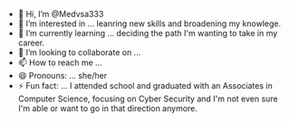 - 👋 Hi, I’m @Medvsa333
- 👀 I’m interested in ... leanring new skills and broadening my knowlege. 
- 🌱 I’m currently learning ... deciding the path I'm wanting to take in my career.
- 💞️ I’m looking to collaborate on ...
- 📫 How to reach me ...
- 😄 Pronouns: ... she/her
- ⚡ Fun fact: ... I attended school and graduated with an Associates in Computer Science, focusing on Cyber Security and I'm not even sure I'm able or want to go in that direction anymore. 

<!---
Medvsa333/Medvsa333 is a ✨ special ✨ repository because its `README.md` (this file) appears on your GitHub profile.
You can click the Preview link to take a look at your changes.
--->
